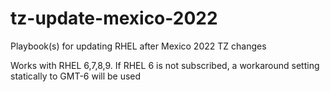# tz-update-mexico-2022
Playbook(s) for updating RHEL after Mexico 2022 TZ changes

Works with RHEL 6,7,8,9. If RHEL 6 is not subscribed, a workaround setting statically to GMT-6 will be used
